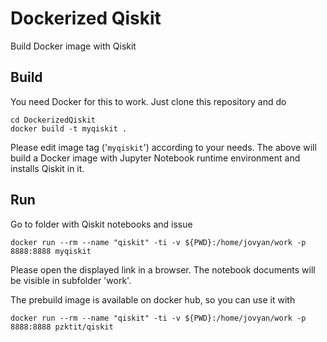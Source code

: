 # Dockerized Qiskit
Build Docker image with Qiskit

## Build

You need Docker for this to work. Just clone this repository and do

```
cd DockerizedQiskit
docker build -t myqiskit .
```
Please edit image tag ('``myqiskit``') according to your needs. 
The above will build a Docker image with Jupyter Notebook runtime environment and installs Qiskit in it.

## Run

Go to folder with Qiskit notebooks and issue

```
docker run --rm --name "qiskit" -ti -v ${PWD}:/home/jovyan/work -p 8888:8888 myqiskit
```

Please open the displayed link in a browser. The notebook documents will be visible in subfolder 'work'.

The prebuild image is available on docker hub, so you can use it with

```
docker run --rm --name "qiskit" -ti -v ${PWD}:/home/jovyan/work -p 8888:8888 pzktit/qiskit
```
 
